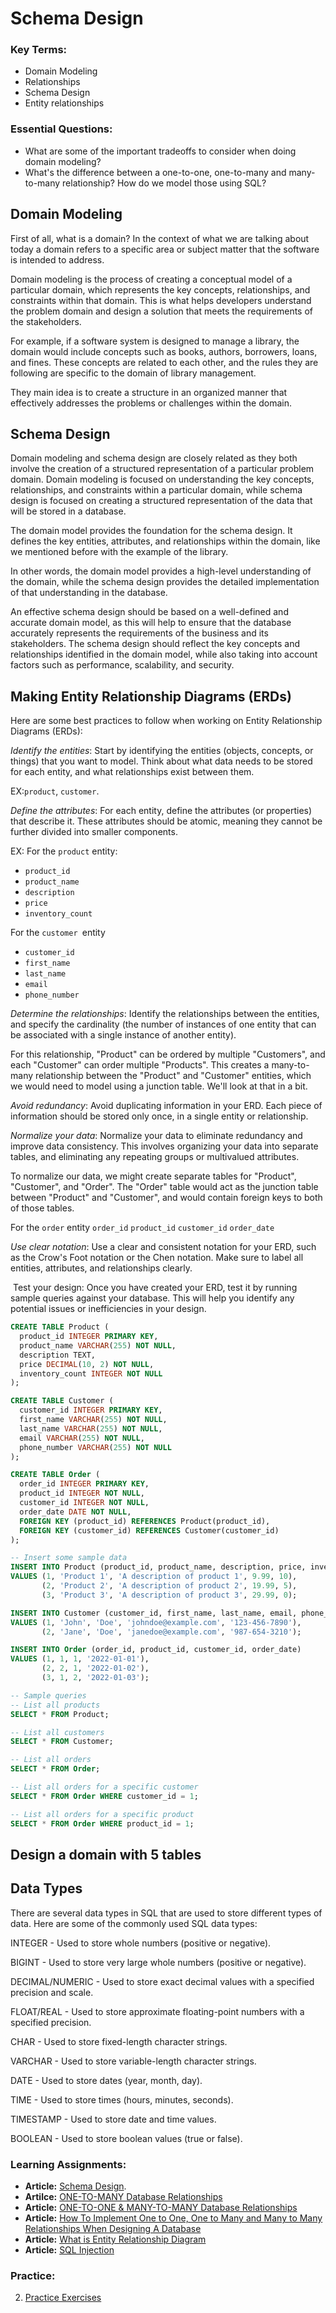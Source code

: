 # Schema Design 

### Key Terms:
+ Domain Modeling
+ Relationships
+ Schema Design
+ Entity relationships


### Essential Questions:
+ What are some of the important tradeoffs to consider when doing domain modeling?
+ What's the difference between a one-to-one, one-to-many and many-to-many relationship? How do we model those using SQL?

## Domain Modeling

First of all, what is a domain? In the context of what we are talking about today a domain refers to a specific area or subject matter that the software is intended to address. 

Domain modeling is the process of creating a conceptual model of a particular domain, which represents the key concepts, relationships, and constraints within that domain. This is what helps developers understand the problem domain and design a solution that meets the requirements of the stakeholders.

For example, if a software system is designed to manage a library, the domain would include concepts such as books, authors, borrowers, loans, and fines. These concepts are related to each other, and the rules they are following are specific to the domain of library management.

They main idea is to create a structure in an organized manner that effectively addresses the problems or challenges within the domain.

## Schema Design

Domain modeling and schema design are closely related as they both involve the creation of a structured representation of a particular problem domain. Domain modeling is focused on understanding the key concepts, relationships, and constraints within a particular domain, while schema design is focused on creating a structured representation of the data that will be stored in a database.

The domain model provides the foundation for the schema design. It defines the key entities, attributes, and relationships within the domain, like we mentioned before with the example of the library.

In other words, the domain model provides a high-level understanding of the domain, while the schema design provides the detailed implementation of that understanding in the database.

An effective schema design should be based on a well-defined and accurate domain model, as this will help to ensure that the database accurately represents the requirements of the business and its stakeholders. The schema design should reflect the key concepts and relationships identified in the domain model, while also taking into account factors such as performance, scalability, and security.

## Making Entity Relationship Diagrams (ERDs)

Here are some best practices to follow when working on Entity Relationship Diagrams (ERDs):

_Identify the entities_: Start by identifying the entities (objects, concepts, or things) that you want to model. Think about what data needs to be stored for each entity, and what relationships exist between them.

EX:`product`, `customer`. 

_Define the attributes_: For each entity, define the attributes (or properties) that describe it. These attributes should be atomic, meaning they cannot be further divided into smaller components.

EX: 
For the `product` entity:
* `product_id` 
* `product_name`
* `description`
* `price`
* `inventory_count`

For the `customer `entity
* `customer_id`
* `first_name`
* `last_name`
* `email`
* `phone_number`

_Determine the relationships_: Identify the relationships between the entities, and specify the cardinality (the number of instances of one entity that can be associated with a single instance of another entity).

For this relationship, "Product" can be ordered by multiple "Customers", and each "Customer" can order multiple "Products". This creates a many-to-many relationship between the "Product" and "Customer" entities, which we would need to model using a junction table. We'll look at that in a bit.

_Avoid redundancy_: Avoid duplicating information in your ERD. Each piece of information should be stored only once, in a single entity or relationship.

_Normalize your data_: Normalize your data to eliminate redundancy and improve data consistency. This involves organizing your data into separate tables, and eliminating any repeating groups or multivalued attributes.

To normalize our data, we might create separate tables for "Product", "Customer", and "Order". The "Order" table would act as the junction table between "Product" and "Customer", and would contain foreign keys to both of those tables.

For the `order` entity
`order_id`
`product_id`
`customer_id`
`order_date`

_Use clear notation_: Use a clear and consistent notation for your ERD, such as the Crow's Foot notation or the Chen notation. Make sure to label all entities, attributes, and relationships clearly.

![]()
Test your design: Once you have created your ERD, test it by running sample queries against your database. This will help you identify any potential issues or inefficiencies in your design.

```SQL
CREATE TABLE Product (
  product_id INTEGER PRIMARY KEY,
  product_name VARCHAR(255) NOT NULL,
  description TEXT,
  price DECIMAL(10, 2) NOT NULL,
  inventory_count INTEGER NOT NULL
);

CREATE TABLE Customer (
  customer_id INTEGER PRIMARY KEY,
  first_name VARCHAR(255) NOT NULL,
  last_name VARCHAR(255) NOT NULL,
  email VARCHAR(255) NOT NULL,
  phone_number VARCHAR(255) NOT NULL
);

CREATE TABLE Order (
  order_id INTEGER PRIMARY KEY,
  product_id INTEGER NOT NULL,
  customer_id INTEGER NOT NULL,
  order_date DATE NOT NULL,
  FOREIGN KEY (product_id) REFERENCES Product(product_id),
  FOREIGN KEY (customer_id) REFERENCES Customer(customer_id)
);

-- Insert some sample data
INSERT INTO Product (product_id, product_name, description, price, inventory_count)
VALUES (1, 'Product 1', 'A description of product 1', 9.99, 10),
       (2, 'Product 2', 'A description of product 2', 19.99, 5),
       (3, 'Product 3', 'A description of product 3', 29.99, 0);

INSERT INTO Customer (customer_id, first_name, last_name, email, phone_number)
VALUES (1, 'John', 'Doe', 'johndoe@example.com', '123-456-7890'),
       (2, 'Jane', 'Doe', 'janedoe@example.com', '987-654-3210');

INSERT INTO Order (order_id, product_id, customer_id, order_date)
VALUES (1, 1, 1, '2022-01-01'),
       (2, 2, 1, '2022-01-02'),
       (3, 1, 2, '2022-01-03');

-- Sample queries
-- List all products
SELECT * FROM Product;

-- List all customers
SELECT * FROM Customer;

-- List all orders
SELECT * FROM Order;

-- List all orders for a specific customer
SELECT * FROM Order WHERE customer_id = 1;

-- List all orders for a specific product
SELECT * FROM Order WHERE product_id = 1;

```

## Design a domain with 5 tables


## Data Types

There are several data types in SQL that are used to store different types of data. Here are some of the commonly used SQL data types:

INTEGER - Used to store whole numbers (positive or negative).

BIGINT - Used to store very large whole numbers (positive or negative).

DECIMAL/NUMERIC - Used to store exact decimal values with a specified precision and scale.

FLOAT/REAL - Used to store approximate floating-point numbers with a specified precision.

CHAR - Used to store fixed-length character strings.

VARCHAR - Used to store variable-length character strings.

DATE - Used to store dates (year, month, day).

TIME - Used to store times (hours, minutes, seconds).

TIMESTAMP - Used to store date and time values.

BOOLEAN - Used to store boolean values (true or false).


### Learning Assignments:
- **Article:** [Schema Design](https://medium.com/@kimtnguyen/relational-database-schema-design-overview-70e447ff66f9).
- **Artilce:** [ONE-TO-MANY Database Relationships](https://blog.supportgroup.com/getting-started-with-relational-databases-one-to-many-relationship)
- **Article:** [ONE-TO-ONE & MANY-TO-MANY Database Relationships](https://blog.supportgroup.com/getting-started-with-relational-databases-one-to-one-and-many-to-many-relationships)
- **Article:** [How To Implement One to One, One to Many and Many to Many Relationships When Designing A Database](https://medium.com/@emekadc/how-to-implement-one-to-one-one-to-many-and-many-to-many-relationships-when-designing-a-database-9da2de684710) 
- **Article:** [What is Entity Relationship Diagram](https://www.visual-paradigm.com/guide/data-modeling/what-is-entity-relationship-diagram/)
- **Article:** [SQL Injection](https://www.w3schools.com/sql/sql_injection.asp)

### Practice:
2. [Practice Exercises](./practice)


